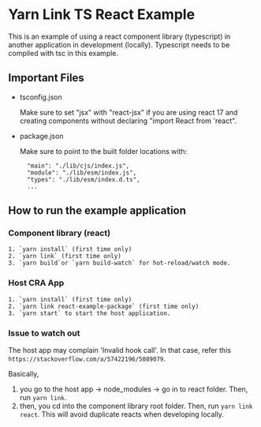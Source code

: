 # Yarn Link TS React Example

This is an example of using a react component library (typescript) in another application in development (locally).
Typescript needs to be compiled with tsc in this example.

## Important Files
- tsconfig.json
  
  Make sure to set "jsx" with "react-jsx" if you are using react 17 and creating components without declaring "import React from 'react".
  
- package.json
  
  Make sure to point to the built folder locations with:
  ```
    "main": "./lib/cjs/index.js",
    "module": "./lib/esm/index.js",
    "types": "./lib/esm/index.d.ts",
    ...
  ```


## How to run the example application

### Component library (react)
    1. `yarn install` (first time only)
    2. `yarn link` (first time only)
    3. `yarn build`or `yarn build-watch` for hot-reload/watch mode.

### Host CRA App
    1. `yarn install` (first time only)
    2. `yarn link react-example-package` (first time only)
    3. `yarn start` to start the host application.

### Issue to watch out
The host app may complain 'Invalid hook call'.
In that case, refer this `https://stackoverflow.com/a/57422196/5089079`.

Basically,
1. you go to the host app -> node_modules -> go in to react folder. Then, run `yarn link`.
2. then, you cd into the component library root folder. Then, run `yarn link react`.  This will avoid duplicate reacts when developing locally.

    

